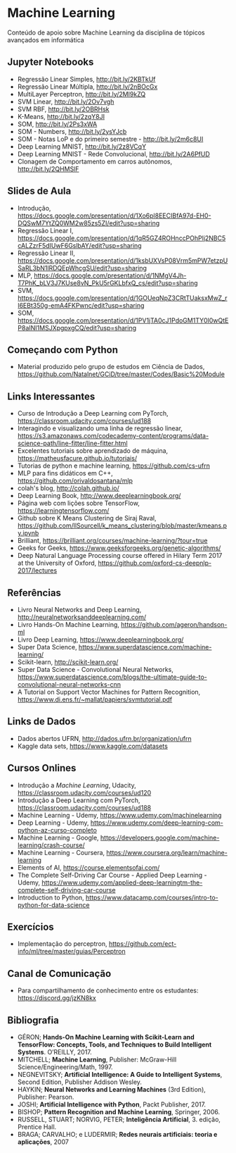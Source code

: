 # Machine Learning
Conteúdo de apoio sobre Machine Learning da disciplina de tópicos avançados em informática 

## Jupyter Notebooks
* Regressão Linear Simples, http://bit.ly/2KBTkUf 
* Regressão Linear Múltipla, http://bit.ly/2nBOcGx
* MultiLayer Perceptron, http://bit.ly/2MI9kZQ 
* SVM Linear, http://bit.ly/2Ov7vgh
* SVM RBF, http://bit.ly/2OBRHsk
* K-Means, http://bit.ly/2zqY8JI 
* SOM, http://bit.ly/2Ps3xWA 
* SOM - Numbers, http://bit.ly/2ysYJcb 
* SOM - Notas LoP e do primeiro semestre - http://bit.ly/2m6c8UI 
* Deep Learning MNIST, http://bit.ly/2z8VCqY 
* Deep Learning MNIST - Rede Convolucional, http://bit.ly/2A6PfUD
* Clonagem de Comportamento em carros autônomos, http://bit.ly/2QHMSlF 

## Slides de Aula
* Introdução, https://docs.google.com/presentation/d/1Xo6pl8EECIBfA97d-EH0-DQSwM7YtZQ0WM2w85zs5ZI/edit?usp=sharing
* Regressão Linear I, https://docs.google.com/presentation/d/1qR5GZ4ROHnccPOhPlj2NBC5cALZzrF5dIUwF6GslbAY/edit?usp=sharing
* Regressão Linear II, https://docs.google.com/presentation/d/1ksbUXVsP08Vrm5mPW7etzpUSaRL3bN1lRDQEpWhcgSU/edit?usp=sharing
* MLP, https://docs.google.com/presentation/d/1NMgV4Jh-T7PhK_bLV3J7KUse8vN_PkU5rGKLbfxQ_cs/edit?usp=sharing 
* SVM, https://docs.google.com/presentation/d/1GOUeqNpZ3CRtTUaksxMwZ_rl6EBt350g-emA4FKPwnc/edit?usp=sharing 
* SOM, https://docs.google.com/presentation/d/1PV1jTA0cJ1PdoGM1TY0I0wQtEP8aINI1MSJXpgpxgCQ/edit?usp=sharing 

## Começando com Python 

* Material produzido pelo grupo de estudos em Ciência de Dados, https://github.com/Natalnet/GCiD/tree/master/Codes/Basic%20Module 

## Links Interessantes 
* Curso de Introdução a Deep Learning com PyTorch, https://classroom.udacity.com/courses/ud188 
* Interagindo e visualizando uma linha de regressão linear, https://s3.amazonaws.com/codecademy-content/programs/data-science-path/line-fitter/line-fitter.html
* Excelentes tutoriais sobre aprendizado de máquina, https://matheusfacure.github.io/tutoriais/ 
* Tutorias de python e machine learning, https://github.com/cs-ufrn 
* MLP para fins didáticos em C++, https://github.com/orivaldosantana/mlp 
* colah's blog, http://colah.github.io/ 
* Deep Learning Book, http://www.deeplearningbook.org/ 
* Página web com lições sobre TensorFlow, https://learningtensorflow.com/ 
* Github sobre K Means Clustering de Siraj Raval, https://github.com/llSourcell/k_means_clustering/blob/master/kmeans.py.ipynb 
* Brilliant, https://brilliant.org/courses/machine-learning/?tour=true 
* Geeks for Geeks, https://www.geeksforgeeks.org/genetic-algorithms/
*  Deep Natural Language Processing course offered in Hilary Term 2017 at the University of Oxford, https://github.com/oxford-cs-deepnlp-2017/lectures

## Referências 

* Livro Neural Networks and Deep Learning, http://neuralnetworksanddeeplearning.com/ 
* Livro Hands-On Machine Learning,  https://github.com/ageron/handson-ml 
* Livro Deep Learning, https://www.deeplearningbook.org/
* Super Data Science, https://www.superdatascience.com/machine-learning/ 
* Scikit-learn, http://scikit-learn.org/ 
* Super Data Science - Convolutional Neural Networks,  https://www.superdatascience.com/blogs/the-ultimate-guide-to-convolutional-neural-networks-cnn
* A Tutorial on Support Vector Machines for Pattern Recognition, https://www.di.ens.fr/~mallat/papiers/svmtutorial.pdf

## Links de Dados 
* Dados abertos UFRN, http://dados.ufrn.br/organization/ufrn
* Kaggle data sets, https://www.kaggle.com/datasets

## Cursos Onlines 

* Introdução a _Machine Learning_, Udacity, https://classroom.udacity.com/courses/ud120
* Introdução a Deep Learning com PyTorch, https://classroom.udacity.com/courses/ud188 
* Machine Learning - Udemy, https://www.udemy.com/machinelearning
* Deep Learning - Udemy, https://www.udemy.com/deep-learning-com-python-az-curso-completo 
* Machine Learning - Google, https://developers.google.com/machine-learning/crash-course/
* Machine Learning - Coursera, https://www.coursera.org/learn/machine-learning
* Elements of AI, https://course.elementsofai.com/ 
* The Complete Self-Driving Car Course - Applied Deep Learning - Udemy, https://www.udemy.com/applied-deep-learningtm-the-complete-self-driving-car-course 
* Introduction to Python, https://www.datacamp.com/courses/intro-to-python-for-data-science

## Exercícios
* Implementação do perceptron, https://github.com/ect-info/ml/tree/master/guias/Perceptron 

## Canal de Comunicação 
* Para compartilhamento de conhecimento entre os estudantes: https://discord.gg/jzKN8kx 

## Bibliografia 

* GÉRON; **Hands-On Machine Learning with Scikit-Learn and TensorFlow: Concepts, Tools, and Techniques to Build Intelligent Systems**. O’REILLY, 2017.
* MITCHELL; **Machine Learning**, Publisher: McGraw-Hill Science/Engineering/Math, 1997.
* NEGNEVITSKY; **Artificial Intelligence: A Guide to Intelligent Systems**, Second Edition, Publisher Addison Wesley.
* HAYKIN; **Neural Networks and Learning Machines** (3rd Edition), Publisher: Pearson. 
* JOSHI; **Artificial Intelligence with Python**,  Packt Publisher, 2017.  
* BISHOP; **Pattern Recognition and Machine Learning**, Springer, 2006. 
* RUSSELL, STUART; NORVIG, PETER; **Inteligência Artificial**, 3. edição, Prentice Hall.
* BRAGA; CARVALHO; e LUDERMIR;  **Redes neurais artificiais: teoria e aplicações**, 2007


